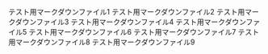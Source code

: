 テスト用マークダウンファイル1
テスト用マークダウンファイル2
テスト用マークダウンファイル3
テスト用マークダウンファイル4
テスト用マークダウンファイル5
テスト用マークダウンファイル6
テスト用マークダウンファイル7
テスト用マークダウンファイル8
テスト用マークダウンファイル9
